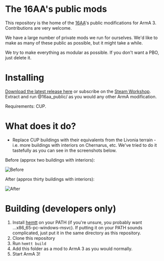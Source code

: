 # The 16AA's public mods

This repository is the home of the [16AA](https://16aa.net)'s public modifications for ArmA 3. Contributions are very welcome.

We have a large number of private mods we run for ourselves. We'd like to make as many of these public as possible, but it might take a while.

We try to make everything as modular as possible. If you don't want a PBO, just delete it.

# Installing

[Download the latest release here](https://github.com/16AAModTeam/LSR-public/releases/latest/download/@16aa_public.zip) or subscribe on the [Steam Workshop](https://steamcommunity.com/sharedfiles/filedetails/?id=1883956552). Extract and run @16aa_public/ as you would any other ArmA modification.

Requirements: CUP.

# What does it do?

- Replace CUP buildings with their equivalents from the Livonia terrain - i.e. more buildings with interiors on Chernarus, etc. We've tried to do it tastefully as you can see in the screenshots below.

Before (approx two buildings with interiors):

![Before](https://i.imgur.com/Ocl7xEt.jpg)

After (approx thirty buildings with interiors): 

![After](https://i.imgur.com/Ur5eAfW.jpg)

# Building (developers only)

1. Install [hemtt](https://github.com/synixebrett/HEMTT/releases) on your PATH (if you're unsure, you probably want ...x86_65-pc-windows-msvc). If putting it on your PATH sounds complicated, just put it in the same directory as this repository.
2. Clone this repository
3. Run `hemtt build`
4. Add this folder as a mod to ArmA 3 as you would normally.
5. Start ArmA 3!
